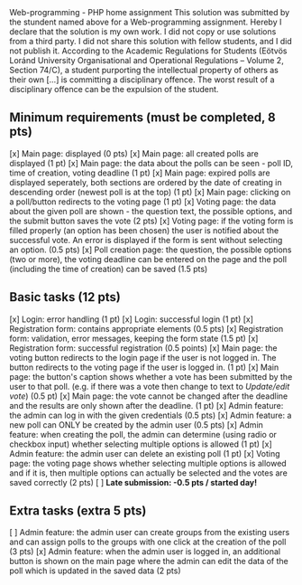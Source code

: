 <Ruslanov Almaz>
<FX29QL>
Web-programming - PHP home assignment
This solution was submitted by the stundent named above for a Web-programming assignment.
Hereby I declare that the solution is my own work. I did not copy or use solutions from a third party. I did not share this solution with fellow students, and I did not publish it. 
According to the Academic Regulations for Students (Eötvös Loránd University Organisational and Operational Regulations – Volume 2, Section 74/C), a student purporting the intellectual property of others as their own [...] is committing a disciplinary offence.
The worst result of a disciplinary offence can be the expulsion of the student.

## Minimum requirements (must be completed, 8 pts)

[x] Main page: displayed (0 pts)
[x] Main page: all created polls are displayed (1 pt)
[x] Main page: the data about the polls can be seen - poll ID, time of creation, voting deadline (1 pt)
[x] Main page: expired polls are displayed seperately, both sections are ordered by the date of creating in descending order (newest poll is at the top) (1 pt)
[x] Main page: clicking on a poll/button redirects to the voting page (1 pt)
[x] Voting page: the data about the given poll are shown - the question text, the possible options, and the submit button saves the vote (2 pts)
[x] Voting page: if the voting form is filled properly (an option has been chosen) the user is notified about the successful vote. An error is displayed if the form is sent without selecting an option. (0.5 pts)
[x] Poll creation page: the question, the possible options (two or more), the voting deadline can be entered on the page and the poll (including the time of creation) can be saved (1.5 pts)

## Basic tasks (12 pts)

[x] Login: error handling (1 pt)
[x] Login: successful login (1 pt)
[x] Registration form: contains appropriate elements (0.5 pts)
[x] Registration form: validation, error messages, keeping the form state (1.5 pt)
[x] Registration form: successful registration (0.5 points)
[x] Main page: the voting button redirects to the login page if the user is not logged in. The button redirects to the voting page if the user is logged in. (1 pt)
[x] Main page: the button's caption shows whether a vote has been submitted by the user to that poll. (e.g. if there was a vote then change to text to *Update/edit vote*) (0.5 pt)
[x] Main page: the vote cannot be changed after the deadline and the results are only shown after the deadline. (1 pt)
[x] Admin feature: the admin can log in with the given credentials (0.5 pts)
[x] Admin feature: a new poll can ONLY be created by the admin user (0.5 pts)
[x] Admin feature: when creating the poll, the admin can determine (using radio or checkbox input) whether selecting multiple options is allowed (1 pt)
[x] Admin feature: the admin user can delete an existing poll (1 pt)
[x] Voting page: the voting page shows whether selecting multiple options is allowed and if it is, then multiple options can actually be selected and the votes are saved correctly (2 pts)
[ ] **Late submission: -0.5 pts / started day!**

## Extra tasks (extra 5 pts)

[ ] Admin feature: the admin user can create groups from the existing users and can assign polls to the groups with one click at the creation of the poll (3 pts)
[x] Admin feature: when the admin user is logged in, an additional button is shown on the main page where the admin can edit the data of the poll which is updated in the saved data (2 pts)